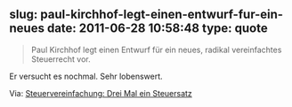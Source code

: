 slug: paul-kirchhof-legt-einen-entwurf-fur-ein-neues
date: 2011-06-28 10:58:48
type: quote
---

> Paul Kirchhof legt einen Entwurf für ein neues, radikal vereinfachtes Steuerrecht vor.

Er versucht es nochmal. Sehr lobenswert.

 Via: [Steuervereinfachung: Drei Mal ein Steuersatz](http://www.faz.net/artikel/C31328/steuervereinfachung-drei-mal-ein-steuersatz-30449591.html)
